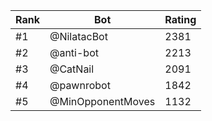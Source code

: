 Rank|Bot|Rating
---|---|---
#1|@NilatacBot|2381
#2|@anti-bot|2213
#3|@CatNail|2091
#4|@pawnrobot|1842
#5|@MinOpponentMoves|1132
